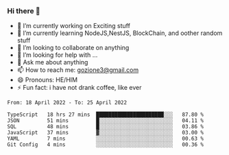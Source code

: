 ### Hi there 👋

<!--
**charlieScript/charlieScript** is a ✨ _special_ ✨ repository because its `README.md` (this file) appears on your GitHub profile.

Here are some ideas to get you started: -->

- 🔭 I’m currently working on Exciting stuff
- 🌱 I’m currently learning NodeJS,NestJS, BlockChain, and oother random stuff
- 👯 I’m looking to collaborate on anything
- 🤔 I’m looking for help with ...
- 💬 Ask me about anything
- 📫 How to reach me: gozione3@gmail.com
- 😄 Pronouns: HE/HIM
- ⚡ Fun fact: i have not drank coffee, like ever
<!--START_SECTION:waka-->

```text
From: 18 April 2022 - To: 25 April 2022

TypeScript   18 hrs 27 mins  ██████████████████████░░░   87.80 %
JSON         51 mins         █░░░░░░░░░░░░░░░░░░░░░░░░   04.11 %
SQL          48 mins         █░░░░░░░░░░░░░░░░░░░░░░░░   03.86 %
JavaScript   37 mins         ▓░░░░░░░░░░░░░░░░░░░░░░░░   03.00 %
YAML         7 mins          ░░░░░░░░░░░░░░░░░░░░░░░░░   00.63 %
Git Config   4 mins          ░░░░░░░░░░░░░░░░░░░░░░░░░   00.36 %
```

<!--END_SECTION:waka-->
